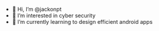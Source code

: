 - 👋 Hi, I’m @jackonpt
- 👀 I’m interested in cyber security  
- 🌱 I’m currently learning to design efficient android apps  

<!---
jackonpt/jackonpt is a ✨ special ✨ repository because its `README.md` (this file) appears on your GitHub profile.
You can click the Preview link to take a look at your changes.
--->
